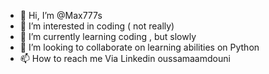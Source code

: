 - 👋 Hi, I’m @Max777s
- 👀 I’m interested in coding ( not really)
- 🌱 I’m currently learning coding , but slowly
- 💞️ I’m looking to collaborate on learning abilities on Python
- 📫 How to reach me Via Linkedin oussamaamdouni

<!---
Max777s/Max777s is a ✨ special ✨ repository because its `README.md` (this file) appears on your GitHub profile.
You can click the Preview link to take a look at your changes.
--->
